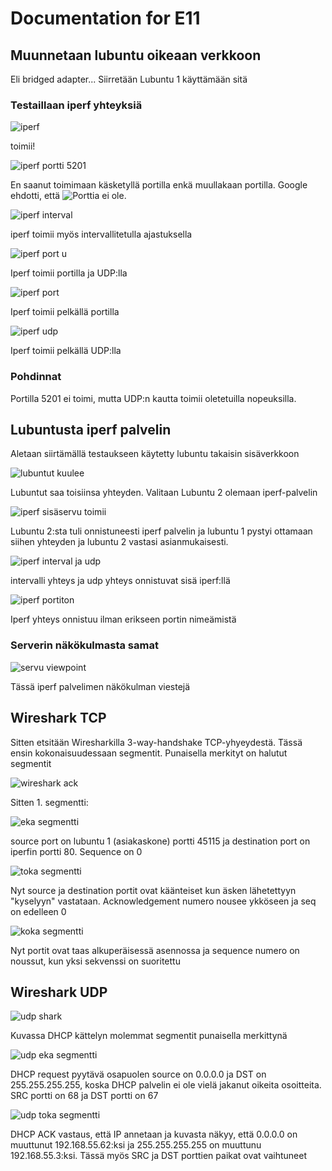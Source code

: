 # Documentation for E11

## Muunnetaan lubuntu oikeaan verkkoon

Eli bridged adapter... Siirretään Lubuntu 1 käyttämään sitä

### Testaillaan iperf yhteyksiä

![iperf](./E11/iperf%20yhteys.png)

toimii!

![iperf portti 5201](./E11/image.png)

En saanut toimimaan käsketyllä portilla enkä muullakaan portilla. Google ehdotti, että ![Porttia ei ole](https://serverfault.com/questions/280961/iperf-connect-failed-connection-refused).

![iperf interval](./E11/iperfinter.png)

iperf toimii myös intervallitetulla ajastuksella

![iperf port u](./E11/iperfportu.png)

Iperf toimii portilla ja UDP:lla

![iperf port](./E11/iperf%20port.png)

Iperf toimii pelkällä portilla

![iperf udp](./E11/iperfu.png)

Iperf toimii pelkällä UDP:lla

### Pohdinnat

Portilla 5201 ei toimi, mutta UDP:n kautta toimii oletetuilla nopeuksilla.

## Lubuntusta iperf palvelin

Aletaan siirtämällä testaukseen käytetty lubuntu takaisin sisäverkkoon

![lubuntut kuulee](./E11/lubntuyhteys.png)

Lubuntut saa toisiinsa yhteyden. Valitaan Lubuntu 2 olemaan iperf-palvelin

![iperf sisäservu toimii](./E11/iperfsisäservutoimii.png)

Lubuntu 2:sta tuli onnistuneesti iperf palvelin ja lubuntu 1 pystyi ottamaan siihen yhteyden ja lubuntu 2 vastasi asianmukaisesti.

![iperf interval ja udp](./E11/aikajaudpsisa.png)

intervalli yhteys ja udp yhteys onnistuvat sisä iperf:llä

![iperf portiton](./E11/iperfeiport.png)

Iperf yhteys onnistuu ilman erikseen portin nimeämistä

### Serverin näkökulmasta samat

![servu viewpoint](./E11/servuvp.png)

Tässä iperf palvelimen näkökulman viestejä

## Wireshark TCP

Sitten etsitään Wiresharkilla 3-way-handshake TCP-yhyeydestä. Tässä ensin kokonaisuudessaan segmentit. Punaisella merkityt on halutut segmentit

![wireshark ack](./E11/wiresharkack.png)

Sitten 1. segmentti:

![eka segmentti](./E11/ekasegmentti.png)

source port on lubuntu 1 (asiakaskone) portti 45115 ja destination port on iperfin portti 80. Sequence on 0

![toka segmentti](./E11/tokasegmentti.png)

Nyt source ja destination portit ovat käänteiset kun äsken lähetettyyn "kyselyyn" vastataan. Acknowledgement numero nousee ykköseen ja seq on edelleen 0

![koka segmentti](./E11/kokasegmentti.png)

Nyt portit ovat taas alkuperäisessä asennossa ja sequence numero on noussut, kun yksi sekvenssi on suoritettu

## Wireshark UDP

![udp shark](./E11/udpwire.png)

Kuvassa DHCP kättelyn molemmat segmentit punaisella merkittynä

![udp eka segmentti](./E11/udpekasegmentti.png)

DHCP request pyytävä osapuolen source on 0.0.0.0 ja DST on 255.255.255.255, koska DHCP palvelin ei ole vielä jakanut oikeita osoitteita. SRC portti on 68 ja DST portti on 67

![udp toka segmentti](./E11/udptokasegmentti.png)

DHCP ACK vastaus, että IP annetaan ja kuvasta näkyy, että 0.0.0.0 on muuttunut 192.168.55.62:ksi ja 255.255.255.255 on muuttunu 192.168.55.3:ksi. Tässä myös SRC ja DST porttien paikat ovat vaihtuneet
